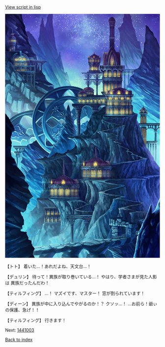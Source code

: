 [View script in lisp](../scripts/1441002.txt)

![004_observatory.png](../images/backgrounds/004_observatory.png)

【トト】
着いた…！あれだよね、天文台…！

【デュリン】
待って！異族が取り巻いている…！
やはり、学者さまが見た人影は
異族だったんだわ！

【ティルフィング】
…！
マズイです、マスター！
窓が割られています！

【ディーン】
異族が中に入り込んでやがるのか！？
クソッ…！
…お前ら！爺ぃの保護、急げ！！

【ティルフィング】
行きます！

Next: [1441003](1441003.md)

[Back to index](index.md)
